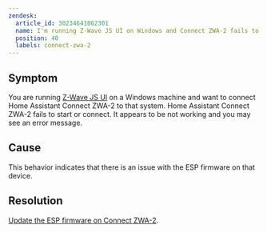 ```yaml
---
zendesk:
  article_id: 30234641862301
  name: I'm running Z-Wave JS UI on Windows and Connect ZWA-2 fails to start or connect
  position: 40
  labels: connect-zwa-2
---
```


## Symptom

You are running [Z-Wave JS UI](https://zwave-js.github.io/zwave-js-ui/#/) on a Windows machine and want to connect Home Assistant Connect ZWA-2 to that system. Home Assistant Connect ZWA-2 fails to start or connect. It appears to be not working and you may see an error message.

## Cause

This behavior indicates that there is an issue with the ESP firmware on that device.

## Resolution

[Update the ESP firmware on Connect ZWA-2](/hc/en-us/articles/30226941357341).